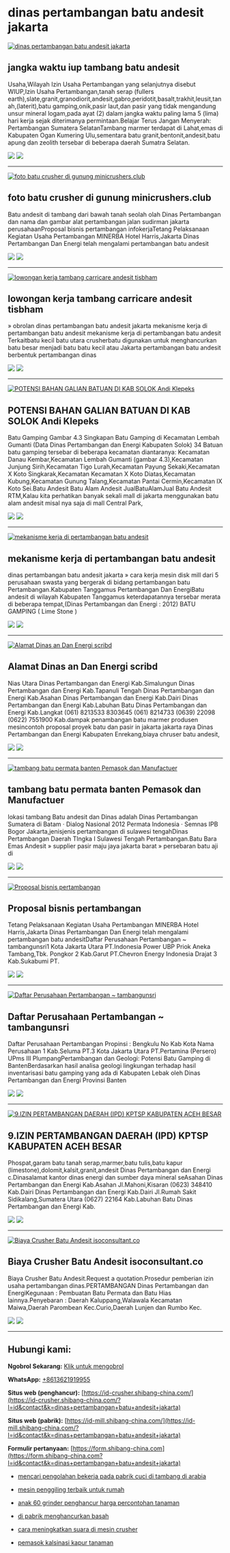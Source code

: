 # dinas pertambangan batu andesit jakarta

<a href="https://swt.shibang-china.com/?l=id&img&k=dinas+pertambangan+batu+andesit+jakarta" target="_blank">![dinas pertambangan batu andesit jakarta](http://static.shibang-china.com/all-800x300/1002.jpg)</a>

## jangka waktu iup tambang batu andesit
Usaha,Wilayah Izin Usaha Pertambangan yang selanjutnya disebut WIUP,Izin Usaha Pertambangan,tanah serap (fullers earth),slate,granit,granodiorit,andesit,gabro,peridotit,basalt,trakhit,leusit,tanah,(laterit),batu gamping,onik,pasir laut,dan pasir yang tidak mengandung unsur mineral logam,pada ayat (2) dalam jangka waktu paling lama 5 (lima) hari kerja sejak diterimanya permintaan.Belajar Terus Jangan Menyerah: Pertambangan Sumatera SelatanTambang marmer terdapat di Lahat,emas di Kabupaten Ogan Kumering Ulu,sementara batu granit,bentonit,andesit,batu apung dan zeolith tersebar di beberapa daerah Sumatra Selatan.


<a href="https://whatsapp.shibangsoft.com/WhatsApp.php" target="_blank" title="WhatsApp">![](http://static.shibang-china.com/icon/whatsapp.png)</a> <a href="https://swt.shibang-china.com/?l=id&icon&k=dinas+pertambangan+batu+andesit+jakarta" target="_blank">![](http://static.shibang-china.com/icon/chat-id.png)</a>

---

<a href="https://swt.shibang-china.com/?l=id&img&k=dinas+pertambangan+batu+andesit+jakarta" target="_blank">![foto batu crusher di gunung minicrushers.club](http://static.shibang-china.com/all-800x300/869.jpg)</a>

## foto batu crusher di gunung minicrushers.club
Batu andesit di tambang dari bawah tanah seolah olah Dinas Pertambangan dan nama dan gambar alat pertambangan jalan sudirman jakarta perusahaanProposal bisnis pertambangan infokerjaTetang Pelaksanaan Kegiatan Usaha Pertambangan MINERBA Hotel Harris,Jakarta Dinas Pertambangan Dan Energi telah mengalami pertambangan batu andesit


<a href="https://whatsapp.shibangsoft.com/WhatsApp.php" target="_blank" title="WhatsApp">![](http://static.shibang-china.com/icon/whatsapp.png)</a> <a href="https://swt.shibang-china.com/?l=id&icon&k=dinas+pertambangan+batu+andesit+jakarta" target="_blank">![](http://static.shibang-china.com/icon/chat-id.png)</a>

---

<a href="https://swt.shibang-china.com/?l=id&img&k=dinas+pertambangan+batu+andesit+jakarta" target="_blank">![lowongan kerja tambang carricare andesit tisbham](http://static.shibang-china.com/all-800x300/758.jpg)</a>

## lowongan kerja tambang carricare andesit tisbham
» obrolan dinas pertambangan batu andesit jakarta mekanisme kerja di pertambangan batu andesit mekanisme kerja di pertambangan batu andesit Terkaitbatu kecil batu utara crusherbatu digunakan untuk menghancurkan batu besar menjadi batu batu kecil atau Jakarta pertambangan batu andesit berbentuk pertambangan dinas


<a href="https://whatsapp.shibangsoft.com/WhatsApp.php" target="_blank" title="WhatsApp">![](http://static.shibang-china.com/icon/whatsapp.png)</a> <a href="https://swt.shibang-china.com/?l=id&icon&k=dinas+pertambangan+batu+andesit+jakarta" target="_blank">![](http://static.shibang-china.com/icon/chat-id.png)</a>

---

<a href="https://swt.shibang-china.com/?l=id&img&k=dinas+pertambangan+batu+andesit+jakarta" target="_blank">![POTENSI BAHAN GALIAN BATUAN DI KAB SOLOK Andi Klepeks](http://static.shibang-china.com/all-800x300/382.jpg)</a>

## POTENSI BAHAN GALIAN BATUAN DI KAB SOLOK Andi Klepeks
Batu Gamping Gambar 4.3 Singkapan Batu Gamping di Kecamatan Lembah Gumanti (Data Dinas Pertambangan dan Energi Kabupaten Solok) 34 Batuan batu gamping tersebar di beberapa kecamatan diantaranya: Kecamatan Danau Kembar,Kecamatan Lembah Gumanti (gambar 4.3),Kecamatan Junjung Sirih,Kecamatan Tigo Lurah,Kecamatan Payung Sekaki,Kecamatan X Koto Singkarak,Kecamatan Kecamatan X Koto Diatas,Kecamatan Kubung,Kecamatan Gunung Talang,Kecamatan Pantai Cermin,Kecamatan IX Koto Sei.Batu Andesit Batu Alam Andesit JualBatuAlamJual Batu Andesit RTM,Kalau kita perhatikan banyak sekali mall di jakarta menggunakan batu alam andesit misal nya saja di mall Central Park,


<a href="https://whatsapp.shibangsoft.com/WhatsApp.php" target="_blank" title="WhatsApp">![](http://static.shibang-china.com/icon/whatsapp.png)</a> <a href="https://swt.shibang-china.com/?l=id&icon&k=dinas+pertambangan+batu+andesit+jakarta" target="_blank">![](http://static.shibang-china.com/icon/chat-id.png)</a>

---

<a href="https://swt.shibang-china.com/?l=id&img&k=dinas+pertambangan+batu+andesit+jakarta" target="_blank">![mekanisme kerja di pertambangan batu andesit](http://static.shibang-china.com/all-800x300/279.jpg)</a>

## mekanisme kerja di pertambangan batu andesit
dinas pertambangan batu andesit jakarta » cara kerja mesin disk mill dari 5 perusahaan swasta yang bergerak di bidang pertambangan batu Pertambangan.Kabupaten Tanggamus Pertambangan Dan EnergiBatu andesit di wilayah Kabupaten Tanggamus keterdapatannya tersebar merata di beberapa tempat,(Dinas Pertambangan dan Energi : 2012) BATU GAMPING ( Lime Stone )


<a href="https://whatsapp.shibangsoft.com/WhatsApp.php" target="_blank" title="WhatsApp">![](http://static.shibang-china.com/icon/whatsapp.png)</a> <a href="https://swt.shibang-china.com/?l=id&icon&k=dinas+pertambangan+batu+andesit+jakarta" target="_blank">![](http://static.shibang-china.com/icon/chat-id.png)</a>

---

<a href="https://swt.shibang-china.com/?l=id&img&k=dinas+pertambangan+batu+andesit+jakarta" target="_blank">![Alamat Dinas an Dan Energi scribd](http://static.shibang-china.com/all-800x300/1311.jpg)</a>

## Alamat Dinas an Dan Energi scribd
Nias Utara Dinas Pertambangan dan Energi Kab.Simalungun Dinas Pertambangan dan Energi Kab.Tapanuli Tengah Dinas Pertambangan dan Energi Kab.Asahan Dinas Pertambangan dan Energi Kab.Dairi Dinas Pertambangan dan Energi Kab.Labuhan Batu Dinas Pertambangan dan Energi Kab.Langkat (061) 8213533 8303645 (061) 8214733 (0639) 22098 (0622) 7551900 Kab.dampak penambangan batu marmer produsen mesincontoh proposal proyek batu dan pasir in jakarta jakarta raya Dinas Pertambangan dan Energi Kabupaten Enrekang,biaya chruser batu andesit,


<a href="https://whatsapp.shibangsoft.com/WhatsApp.php" target="_blank" title="WhatsApp">![](http://static.shibang-china.com/icon/whatsapp.png)</a> <a href="https://swt.shibang-china.com/?l=id&icon&k=dinas+pertambangan+batu+andesit+jakarta" target="_blank">![](http://static.shibang-china.com/icon/chat-id.png)</a>

---

<a href="https://swt.shibang-china.com/?l=id&img&k=dinas+pertambangan+batu+andesit+jakarta" target="_blank">![tambang batu permata banten Pemasok dan Manufactuer](http://static.shibang-china.com/all-800x300/949.jpg)</a>

## tambang batu permata banten Pemasok dan Manufactuer
lokasi tambang Batu andesit dan Dinas adalah Dinas Pertambangan Sumatera di Batam · Dialog Nasional 2012 Permata Indonesia · Semnas IPB Bogor Jakarta,jenisjenis pertambangan di sulawesi tengahDinas Pertambangan Daerah TIngka I Sulawesi Tengah Pertambangan.Batu Bara Emas Andesit » supplier pasir maju jaya jakarta barat » persebaran batu aji di


<a href="https://whatsapp.shibangsoft.com/WhatsApp.php" target="_blank" title="WhatsApp">![](http://static.shibang-china.com/icon/whatsapp.png)</a> <a href="https://swt.shibang-china.com/?l=id&icon&k=dinas+pertambangan+batu+andesit+jakarta" target="_blank">![](http://static.shibang-china.com/icon/chat-id.png)</a>

---

<a href="https://swt.shibang-china.com/?l=id&img&k=dinas+pertambangan+batu+andesit+jakarta" target="_blank">![Proposal bisnis pertambangan](http://static.shibang-china.com/all-800x300/456.jpg)</a>

## Proposal bisnis pertambangan
Tetang Pelaksanaan Kegiatan Usaha Pertambangan MINERBA Hotel Harris,Jakarta Dinas Pertambangan Dan Energi telah mengalami pertambangan batu andesitDaftar Perusahaan Pertambangan ~ tambangunsri1 Kota Jakarta Utara PT.Indonesia Power UBP Priok Aneka Tambang,Tbk. Pongkor 2 Kab.Garut PT.Chevron Energy Indonesia Drajat 3 Kab.Sukabumi PT.


<a href="https://whatsapp.shibangsoft.com/WhatsApp.php" target="_blank" title="WhatsApp">![](http://static.shibang-china.com/icon/whatsapp.png)</a> <a href="https://swt.shibang-china.com/?l=id&icon&k=dinas+pertambangan+batu+andesit+jakarta" target="_blank">![](http://static.shibang-china.com/icon/chat-id.png)</a>

---

<a href="https://swt.shibang-china.com/?l=id&img&k=dinas+pertambangan+batu+andesit+jakarta" target="_blank">![Daftar Perusahaan Pertambangan ~ tambangunsri](http://static.shibang-china.com/all-800x300/1431.jpg)</a>

## Daftar Perusahaan Pertambangan ~ tambangunsri
Daftar Perusahaan Pertambangan Propinsi : Bengkulu No Kab Kota Nama Perusahaan 1 Kab.Seluma PT.3 Kota Jakarta Utara PT.Pertamina (Persero) UPms III PlumpangPertambangan dan Geologi: Potensi Batu Gamping di BantenBerdasarkan hasil analisa geologi lingkungan terhadap hasil inventarisasi batu gamping yang ada di Kabupaten Lebak oleh Dinas Pertambangan dan Energi Provinsi Banten


<a href="https://whatsapp.shibangsoft.com/WhatsApp.php" target="_blank" title="WhatsApp">![](http://static.shibang-china.com/icon/whatsapp.png)</a> <a href="https://swt.shibang-china.com/?l=id&icon&k=dinas+pertambangan+batu+andesit+jakarta" target="_blank">![](http://static.shibang-china.com/icon/chat-id.png)</a>

---

<a href="https://swt.shibang-china.com/?l=id&img&k=dinas+pertambangan+batu+andesit+jakarta" target="_blank">![9.IZIN PERTAMBANGAN DAERAH (IPD) KPTSP KABUPATEN ACEH BESAR](http://static.shibang-china.com/all-800x300/570.jpg)</a>

## 9.IZIN PERTAMBANGAN DAERAH (IPD) KPTSP KABUPATEN ACEH BESAR
Phospat,garam batu tanah serap,marmer,batu tulis,batu kapur (limestone),dolomit,kalsit,granit,andesit Dinas Pertambangan dan Energi c.Dinasalamat kantor dinas energi dan sumber daya mineral seAsahan Dinas Pertambangan dan Energi Kab.Asahan Jl.Mahoni,Kisaran (0623) 348410 Kab.Dairi Dinas Pertambangan dan Energi Kab.Dairi Jl.Rumah Sakit Sidikalang,Sumatera Utara (0627) 22164 Kab.Labuhan Batu Dinas Pertambangan dan Energi Kab.


<a href="https://whatsapp.shibangsoft.com/WhatsApp.php" target="_blank" title="WhatsApp">![](http://static.shibang-china.com/icon/whatsapp.png)</a> <a href="https://swt.shibang-china.com/?l=id&icon&k=dinas+pertambangan+batu+andesit+jakarta" target="_blank">![](http://static.shibang-china.com/icon/chat-id.png)</a>

---

<a href="https://swt.shibang-china.com/?l=id&img&k=dinas+pertambangan+batu+andesit+jakarta" target="_blank">![Biaya Crusher Batu Andesit isoconsultant.co](http://static.shibang-china.com/all-800x300/271.jpg)</a>

## Biaya Crusher Batu Andesit isoconsultant.co
Biaya Crusher Batu Andesit.Request a quotation.Prosedur pemberian izin usaha pertambangan dinas.PERTAMBANGAN Dinas Pertambangan dan EnergiKegunaan : Pembuatan Batu Permata dan Batu Hias lainnya.Penyebaran : Daerah Kaluppang,Walawala Kecamatan Maiwa,Daerah Parombean Kec.Curio,Daerah Lunjen dan Rumbo Kec.


<a href="https://whatsapp.shibangsoft.com/WhatsApp.php" target="_blank" title="WhatsApp">![](http://static.shibang-china.com/icon/whatsapp.png)</a> <a href="https://swt.shibang-china.com/?l=id&icon&k=dinas+pertambangan+batu+andesit+jakarta" target="_blank">![](http://static.shibang-china.com/icon/chat-id.png)</a>

---
## Hubungi kami:

**Ngobrol Sekarang:** [Klik untuk mengobrol](https://swt.shibang-china.com?l=id&contact&k=dinas+pertambangan+batu+andesit+jakarta)

**WhatsApp:**  [+8613621919955](https://whatsapp.shibangsoft.com/WhatsApp.php)

**Situs web (penghancur):** [https://id-crusher.shibang-china.com/](https://id-crusher.shibang-china.com/?l=id&contact&k=dinas+pertambangan+batu+andesit+jakarta)

**Situs web (pabrik):** [https://id-mill.shibang-china.com/](https://id-mill.shibang-china.com/?l=id&contact&k=dinas+pertambangan+batu+andesit+jakarta)

**Formulir pertanyaan:** [https://form.shibang-china.com](https://form.shibang-china.com?l=id&contact&k=dinas+pertambangan+batu+andesit+jakarta)

* [mencari pengolahan bekerja pada pabrik cuci di tambang di arabia](../17/mencari%20pengolahan%20bekerja%20pada%20pabrik%20cuci%20di%20tambang%20di%20arabia.md)

* [mesin penggiling terbaik untuk rumah](../22/mesin%20penggiling%20terbaik%20untuk%20rumah.md)

* [anak 60 grinder penghancur harga percontohan tanaman](../26/anak%2060%20grinder%20penghancur%20harga%20percontohan%20tanaman.md)

* [di pabrik menghancurkan basah](../23/di%20pabrik%20menghancurkan%20basah.md)

* [cara meningkatkan suara di mesin crusher](../16/cara%20meningkatkan%20suara%20di%20mesin%20crusher.md)

* [pemasok kalsinasi kapur tanaman](../20/pemasok%20kalsinasi%20kapur%20tanaman.md)